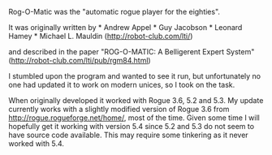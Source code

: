 Rog-O-Matic was the "automatic rogue player for the eighties".

It was originally written by * Andrew Appel * Guy Jacobson * Leonard Hamey * Michael L. Mauldin (http://robot-club.com/lti/)

and described in the paper "ROG-O-MATIC: A Belligerent Expert System" (http://robot-club.com/lti/pub/rgm84.html)

I stumbled upon the program and wanted to see it run, but unfortunately no one had updated it to work on modern unices, so I took on the task.

When originally developed it worked with Rogue 3.6, 5.2 and 5.3. My update currently works with a slightly modified version of Rogue 3.6 from http://rogue.rogueforge.net/home/, most of the time. Given some time I will hopefully get it working with version 5.4 since 5.2 and 5.3 do not seem to have source code available. This may require some tinkering as it never worked with 5.4.
